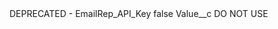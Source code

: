 <?xml version="1.0" encoding="UTF-8"?>
<CustomMetadata xmlns="http://soap.sforce.com/2006/04/metadata" xmlns:xsi="http://www.w3.org/2001/XMLSchema-instance" xmlns:xsd="http://www.w3.org/2001/XMLSchema">
    <label>DEPRECATED - EmailRep_API_Key</label>
    <protected>false</protected>
    <values>
        <field>Value__c</field>
        <value xsi:type="xsd:string">DO NOT USE</value>
    </values>
</CustomMetadata>
